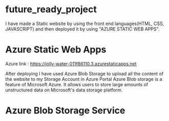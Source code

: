 # future_ready_project
I have made a Static website by using the front end languages(HTML, CSS, JAVASCRIPT) and then deployed it by using "AZURE STATIC WEB APPS".
# Azure Static Web Apps
Azure link : https://jolly-water-011f86110.3.azurestaticapps.net

After deploying I have used Azure Blob Storage to upload all the content of the website to my Storage Account in Azure Portal Azure Blob storage is a feature of Microsoft Azure. It allows users to store large amounts of unstructured data on Microsoft's data storage platform.
# Azure Blob Storage Service
